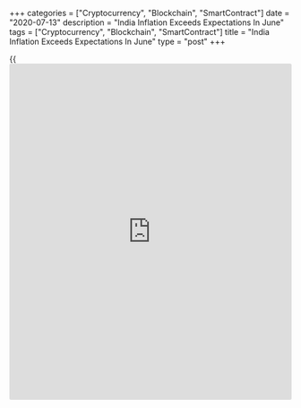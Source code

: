 +++
categories = ["Cryptocurrency", "Blockchain", "SmartContract"]
date = "2020-07-13"
description = "India Inflation Exceeds Expectations In June"
tags = ["Cryptocurrency", "Blockchain", "SmartContract"]
title = "India Inflation Exceeds Expectations In June"
type = "post"
+++

{{<iframe id="large-banner" src="https://www.bounty.group/#slide=11.0" width="100%" height="600" scrolling="no" style="border: 0px solid rgb(216, 221, 230); border-radius: 3px;">}}

India's consumer prices increased more than expected in June largely
driven by higher food prices, data from the National Statistical Office
revealed Monday.

Consumer prices climbed 6.09 percent year-on-year in June, which was
above economists' forecast of 5.3 percent.

The government did not release the headline consumer price inflation
data for April and May due to insufficient data during the nationwide
lockdown. In March, inflation was 5.9 percent.

The central bank aims to keep headline consumer price inflation at 4
percent within a band of +/- 2 percent.

Food price inflation slowed to 7.87 percent in June from 9.2 percent in
May.

Data showed that clothing and footwear prices increased 3.53 percent and
housing cost advanced 3.55 percent. Fuel and light cost moved up 2.69
percent annually.

For comments and feedback [contact](https://www.playgroundfx.com/contact/): editorial@rtt[news](https://www.letsplayfx.com/blog/forex-news-website/).com

[Economic News][1]

 **What parts of the world are seeing the best (and worst) economic
performances lately? Click[here][2] to check out our [Econ Scorecard][2]
and find out! See up-to-the-moment [ranking](https://www.playgroundfx.com/blog/crypto-exchange-ranking/)s for the best and worst
performers in [GDP][3], [unemployment rate][4], [inflation][5] and much
more.**

   1. www.rtt[news](https://www.letsplayfx.com/blog/forex-news-website/).com/Content/EconomicNews.aspx
   2. www.rtt[news](https://www.letsplayfx.com/blog/forex-news-website/).com/economic-scorecard/world-rank/retail-sales/highest-performance.aspx
   3. www.rtt[news](https://www.letsplayfx.com/blog/forex-news-website/).com/economic-scorecard/world-rank/GDP/highest-performance.aspx
   4. www.rtt[news](https://www.letsplayfx.com/blog/forex-news-website/).com/economic-scorecard/world-rank/unemployment-rate/lowest-performance.aspx
   5. www.rtt[news](https://www.letsplayfx.com/blog/forex-news-website/).com/economic-scorecard/world-rank/CPI/highest-performance.aspx